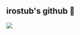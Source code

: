 ## irostub's github 👋

<p align="">
  <img src="https://github-readme-stats.vercel.app/api/top-langs?username=irostub>
  <img src="https://github-readme-stats.vercel.app/api?username=irostub&show_icons=true&line_height=40">
</p>
<!--
**irostub/irostub** is a ✨ _special_ ✨ repository because its `README.md` (this file) appears on your GitHub profile.

Here are some ideas to get you started:

- 🔭 I’m currently working on ...
- 🌱 I’m currently learning ...
- 👯 I’m looking to collaborate on ...
- 🤔 I’m looking for help with ...
- 💬 Ask me about ...
- 📫 How to reach me: ...
- 😄 Pronouns: ...
- ⚡ Fun fact: ...
-->
